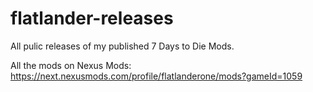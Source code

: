 # flatlander-releases
All pulic releases of my published 7 Days to Die Mods.

All the mods on Nexus Mods: https://next.nexusmods.com/profile/flatlanderone/mods?gameId=1059
